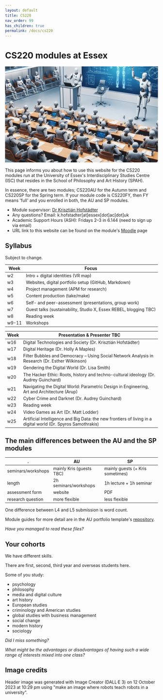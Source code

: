 ```yaml
---
layout: default
title: CS220
nav_order: 99
has_children: true
permalink: /docs/cs220
---
```


# CS220 modules at Essex

![Robot students.](../../assets/img/2023-10-12-robot-students-bing-dalle.jpg)

This page informs you about how to use this website for the CS220 modules run at the University of Essex's Interdisciplinary Studies Centre (ISC) that resides in the School of Philosophy and Art History (SPAH). 

In essence, there are two modules; CS220AU for the Autumn term and CS220SP for the Spring term. If your module code is CS220FY, then FY means 'full' and you enrolled in both, the AU and SP modules.

* Module supervisor: [Dr Krisztián Hofstädter](https://krishofstadter.com/) 
* Any questions? Email: k.hofstadter[at]essex[dot]ac[dot]uk  <!-- can I change this to krishofstadter? -->
* Academic Support Hours (ASH): Fridays 2–3 in 6.144  (need to sign up via email)
* URL link to this website can be found on the module's [Moodle](https://moodle.essex.ac.uk/) page

## Syllabus
Subject to change.

| Week | Focus |
|------|---------------------------|
| w2   | Intro + digital identities (VR map) |
| w3   | Websites, digital portfolio setup (GitHub, Markdown) |
| w4   | Project management (APM for research) |
| w5   | Content production (take/make) |
| w6   | Self- and peer-assessment (presentations, group work) |
| w7   | Guest talks (sustainability, Studio X, Essex REBEL, blogging TBC) |
| w8   | Reading week |
| w9-11| Workshops |

| Week | Presentation & Presenter TBC |
|------|---------------------------|
| w16  | Digital Technologies and Society (Dr. Krisztián Hofstädter) |
| w17  | Digital Heritage (Dr. Holly A Maples) |
| w18  | Filter Bubbles and Democracy – Using Social Network Analysis in Research (Dr. Esther Wilkinson) |
| w19  | Gendering the Digital World (Dr. Lisa Smith) |
| w20  | The Hacker Ethic: Roots, history and techno-cultural ideology (Dr. Audrey Guinchard) |
| w21  | Navigating the Digital World: Parametric Design in Engineering, Art and Architecture (Arup) |
| w22  | Cyber Crime and Darknet (Dr. Audrey Guinchard) |
| w23  | Reading week |
| w24  | Video Games as Art (Dr. Matt Lodder) |
| w25  | Artificial Intelligence and Big Data: the new frontiers of living in a digital world (Dr. Spyros Samothrakis) |


## The main differences between the AU and the SP modules

| .            | AU     | SP |
|--------------|-----------|------------|
| seminars/workshops | mainly Kris (guests TBC)      | mainly guests (+ Kris sometimes)   |
| length     | 2h seminars/workshops | 1h lecture + 1h seminar |
| assessment form    | website | PDF        |
| research question     | more flexible | less flexible |

One difference between L4 and L5 submission is word count.

Module guides for more detail are in the AU portfolio template's [repository](https://github.com/khofstadter/CS220AU-DP/tree/main/assets). 

*Have you managed to read these files?*

## Your cohorts
We have different skills. 

There are first, second, third year and overseas students here. 

Some of you study:
- psychology
- philosophy
- media and digital culture
- art history
- European studies
- criminology and American studies
- global studies with business management
- social change
- modern history
- sociology
 
*Did I miss something?*

*What might be the advantages or disadvantages of having such a wide range of interests mixed into one class?*

<!-- PRES: // let's look at the CS220SP page first, it's shorter -->

## Image credits
Header image was generated with Image Creator (DALL·E 3) on 12 October 2023 at 10:29 pm using "make an image where robots teach robots in a university".